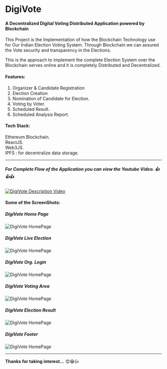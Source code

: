 # DigiVote
#### A Decentralized Digital Voting Distributed Application powered by Blockchain

This Project is the Implementation of how the Blockchain Technology use for Our Indian Election Voting System. Through Blockchain we can assured the Vote security and transparency in the Elections.

This is the approach to implement the complete Election System over the Blockchain serves online and it is completely Distributed and Decentralized.



#### Features:

1. Organizer & Candidate Registration
2. Election Creation
3. Nomination of Candidate for Election.
4. Voting by Voter.
5. Scheduled Result.
6. Scheduled Analysis Report.



#### Tech Stack: 

Ethereum Blockchain.</br>
ReactJS.</br>
Web3JS.</br>
IPFS : for decentralize data storage.

---

##### For Complete Flow of the Application you can view the Youtube Video. 👍👍👍

[![DigiVote Description Video](https://images2.imgbox.com/83/4c/aBBIIJ4y_o.jpg)](https://www.youtube.com/watch?v=WLwfCgLHK5Y) 


#### Some of the ScreenShots:

##### DigiVote Home Page
![DigiVote HomePage](https://images2.imgbox.com/38/f4/81i8egYE_o.jpg)

##### DigiVote Live Election
![DigiVote HomePage](https://images2.imgbox.com/94/e6/5LcB3MwJ_o.jpg)

##### DigiVote Org. Login
![DigiVote HomePage](https://images2.imgbox.com/f1/65/cz7ix8H0_o.jpg)

##### DigiVote Voting Area
![DigiVote HomePage](https://images2.imgbox.com/25/69/JJxYlNmZ_o.jpg)

##### DigiVote Election Result
![DigiVote HomePage](https://images2.imgbox.com/72/16/NFEKa2BT_o.jpg)

##### DigiVote Footer
![DigiVote HomePage](https://images2.imgbox.com/16/c8/wA2VuMng_o.jpg)

---

**Thanks for taking interest...** 😍😁👍
